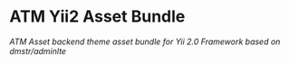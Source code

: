 ATM Yii2 Asset Bundle
=====================

*ATM Asset backend theme asset bundle for Yii 2.0 Framework based on dmstr/adminlte*